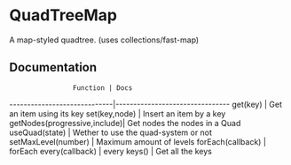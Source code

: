 # QuadTreeMap
A map-styled quadtree. (uses collections/fast-map)


## Documentation

                    Function | Docs 
-----------------------------|--------------------------------
get(key)                     |  Get an item using its key
set(key,node)                |  Insert an item by a key
getNodes(progressive,include)|  Get nodes the nodes in a Quad
useQuad(state)               |  Wether to use the quad-system or not
setMaxLevel(number)          |  Maximum amount of levels
forEach(callback)            |  forEach
every(callback)              |  every
keys()                       |  Get all the keys
